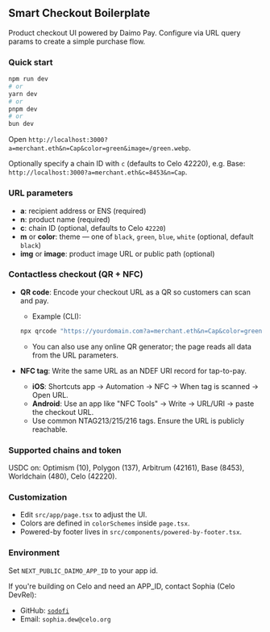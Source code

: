 ## Smart Checkout Boilerplate

Product checkout UI powered by Daimo Pay. Configure via URL query params to create a simple purchase flow.

### Quick start

```bash
npm run dev
# or
yarn dev
# or
pnpm dev
# or
bun dev
```

Open `http://localhost:3000?a=merchant.eth&n=Cap&color=green&image=/green.webp`.

Optionally specify a chain ID with `c` (defaults to Celo 42220), e.g. Base:
`http://localhost:3000?a=merchant.eth&c=8453&n=Cap`.

### URL parameters

- **a**: recipient address or ENS (required)
- **n**: product name (required)
- **c**: chain ID (optional, defaults to Celo `42220`)
- **m** or **color**: theme — one of `black`, `green`, `blue`, `white` (optional, default `black`)
- **img** or **image**: product image URL or public path (optional)

### Contactless checkout (QR + NFC)

- **QR code**: Encode your checkout URL as a QR so customers can scan and pay.

  - Example (CLI):

  ```bash
  npx qrcode "https://yourdomain.com?a=merchant.eth&n=Cap&color=green" -o checkout.png
  ```

  - You can also use any online QR generator; the page reads all data from the URL parameters.

- **NFC tag**: Write the same URL as an NDEF URI record for tap-to-pay.
  - **iOS**: Shortcuts app → Automation → NFC → When tag is scanned → Open URL.
  - **Android**: Use an app like "NFC Tools" → Write → URL/URI → paste the checkout URL.
  - Use common NTAG213/215/216 tags. Ensure the URL is publicly reachable.

### Supported chains and token

USDC on: Optimism (10), Polygon (137), Arbitrum (42161), Base (8453), Worldchain (480), Celo (42220).

### Customization

- Edit `src/app/page.tsx` to adjust the UI.
- Colors are defined in `colorSchemes` inside `page.tsx`.
- Powered-by footer lives in `src/components/powered-by-footer.tsx`.

### Environment

Set `NEXT_PUBLIC_DAIMO_APP_ID` to your app id.

If you're building on Celo and need an APP_ID, contact Sophia (Celo DevRel):

- GitHub: [`sodofi`](https://github.com/sodofi)
- Email: `sophia.dew@celo.org`
